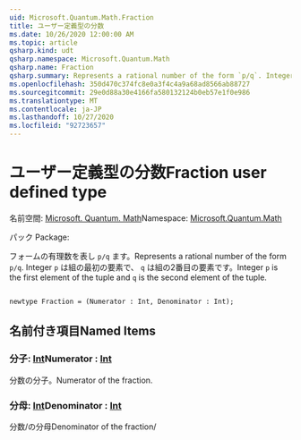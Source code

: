 ```yaml
---
uid: Microsoft.Quantum.Math.Fraction
title: ユーザー定義型の分数
ms.date: 10/26/2020 12:00:00 AM
ms.topic: article
qsharp.kind: udt
qsharp.namespace: Microsoft.Quantum.Math
qsharp.name: Fraction
qsharp.summary: Represents a rational number of the form `p/q`. Integer `p` is the first element of the tuple and `q` is the second element of the tuple.
ms.openlocfilehash: 350d470c374fc8e0a3f4c4a9a68ad8566ab88727
ms.sourcegitcommit: 29e0d88a30e4166fa580132124b0eb57e1f0e986
ms.translationtype: MT
ms.contentlocale: ja-JP
ms.lasthandoff: 10/27/2020
ms.locfileid: "92723657"
---
```

# <a name="fraction-user-defined-type"></a><span data-ttu-id="89c1f-102">ユーザー定義型の分数</span><span class="sxs-lookup"><span data-stu-id="89c1f-102">Fraction user defined type</span></span>

<span data-ttu-id="89c1f-103">名前空間: [Microsoft. Quantum. Math](xref:Microsoft.Quantum.Math)</span><span class="sxs-lookup"><span data-stu-id="89c1f-103">Namespace: [Microsoft.Quantum.Math](xref:Microsoft.Quantum.Math)</span></span>

<span data-ttu-id="89c1f-104">パック [](https://nuget.org/packages/)</span><span class="sxs-lookup"><span data-stu-id="89c1f-104">Package: [](https://nuget.org/packages/)</span></span>


<span data-ttu-id="89c1f-105">フォームの有理数を表し `p/q` ます。</span><span class="sxs-lookup"><span data-stu-id="89c1f-105">Represents a rational number of the form `p/q`.</span></span> <span data-ttu-id="89c1f-106">Integer `p` は組の最初の要素で、 `q` は組の2番目の要素です。</span><span class="sxs-lookup"><span data-stu-id="89c1f-106">Integer `p` is the first element of the tuple and `q` is the second element of the tuple.</span></span>

```qsharp

newtype Fraction = (Numerator : Int, Denominator : Int);
```



## <a name="named-items"></a><span data-ttu-id="89c1f-107">名前付き項目</span><span class="sxs-lookup"><span data-stu-id="89c1f-107">Named Items</span></span>

### <a name="numerator--int"></a><span data-ttu-id="89c1f-108">分子: [Int](xref:microsoft.quantum.lang-ref.int)</span><span class="sxs-lookup"><span data-stu-id="89c1f-108">Numerator : [Int](xref:microsoft.quantum.lang-ref.int)</span></span>

<span data-ttu-id="89c1f-109">分数の分子。</span><span class="sxs-lookup"><span data-stu-id="89c1f-109">Numerator of the fraction.</span></span>
### <a name="denominator--int"></a><span data-ttu-id="89c1f-110">分母: [Int](xref:microsoft.quantum.lang-ref.int)</span><span class="sxs-lookup"><span data-stu-id="89c1f-110">Denominator : [Int](xref:microsoft.quantum.lang-ref.int)</span></span>

<span data-ttu-id="89c1f-111">分数/の分母</span><span class="sxs-lookup"><span data-stu-id="89c1f-111">Denominator of the fraction/</span></span>
